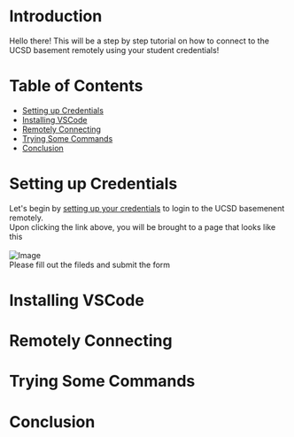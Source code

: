 # Introduction
Hello there! This will be a step by step tutorial on how to connect to the UCSD basement remotely using your student credentials!

# Table of Contents
- [Setting up Credentials](#setting-up-credentials)
- [Installing VSCode](#installing-vscode)
- [Remotely Connecting](#remotely-connecting)
- [Trying Some Commands](#trying-some-commands)
- [Conclusion](#conclusion)

# Setting up Credentials
Let's begin by [setting up your credentials](https://sdacs.ucsd.edu/~icc/index.php) to login to the UCSD basemenent remotely. \
Upon clicking the link above, you will be brought to a page that looks like this \
\
![Image](https://rutracrafter.github.io/cse15l-lab-reports/assets/student-lookup.png) \
Please fill out the fileds and submit the form

# Installing VSCode

# Remotely Connecting

# Trying Some Commands

# Conclusion
